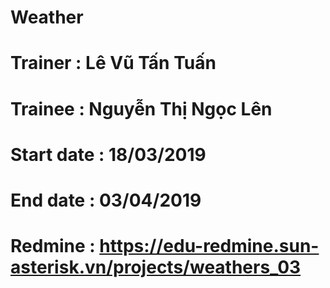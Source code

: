# Weather
# Trainer : Lê Vũ Tấn Tuấn
# Trainee : Nguyễn Thị Ngọc Lên
# Start date : 18/03/2019
# End date : 03/04/2019
# Redmine : https://edu-redmine.sun-asterisk.vn/projects/weathers_03
